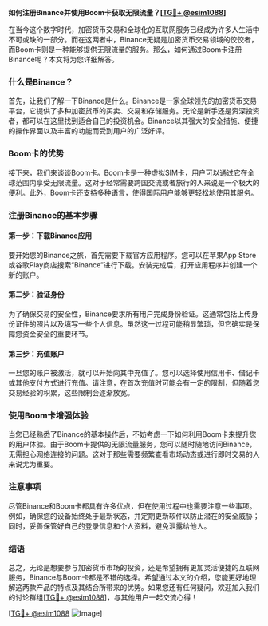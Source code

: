**如何注册Binance并使用Boom卡获取无限流量？[[TG💪+ @esim1088](https://t.me/s/esim1088)]**

在当今这个数字时代，加密货币交易和全球化的互联网服务已经成为许多人生活中不可或缺的一部分。而在这两者中，Binance无疑是加密货币交易领域的佼佼者，而Boom卡则是一种能够提供无限流量的服务。那么，如何通过Boom卡注册Binance呢？本文将为您详细解答。

### 什么是Binance？

首先，让我们了解一下Binance是什么。Binance是一家全球领先的加密货币交易平台，它提供了多种加密货币的买卖、交易和存储服务。无论是新手还是资深投资者，都可以在这里找到适合自己的投资机会。Binance以其强大的安全措施、便捷的操作界面以及丰富的功能而受到用户的广泛好评。

### Boom卡的优势

接下来，我们来谈谈Boom卡。Boom卡是一种虚拟SIM卡，用户可以通过它在全球范围内享受无限流量。这对于经常需要跨国交流或者旅行的人来说是一个极大的便利。此外，Boom卡还支持多种语言，使得国际用户能够更轻松地使用其服务。

### 注册Binance的基本步骤

#### 第一步：下载Binance应用

要开始您的Binance之旅，首先需要下载官方应用程序。您可以在苹果App Store或谷歌Play商店搜索“Binance”进行下载。安装完成后，打开应用程序并创建一个新的账户。

#### 第二步：验证身份

为了确保交易的安全性，Binance要求所有用户完成身份验证。这通常包括上传身份证件的照片以及填写一些个人信息。虽然这一过程可能稍显繁琐，但它确实是保障您资金安全的重要环节。

#### 第三步：充值账户

一旦您的账户被激活，就可以开始向其中充值了。您可以选择使用信用卡、借记卡或其他支付方式进行充值。请注意，在首次充值时可能会有一定的限制，但随着您交易经验的积累，这些限制会逐渐放宽。

### 使用Boom卡增强体验

当您已经熟悉了Binance的基本操作后，不妨考虑一下如何利用Boom卡来提升您的用户体验。由于Boom卡提供的无限流量服务，您可以随时随地访问Binance，无需担心网络连接的问题。这对于那些需要频繁查看市场动态或进行即时交易的人来说尤为重要。

### 注意事项

尽管Binance和Boom卡都具有许多优点，但在使用过程中也需要注意一些事项。例如，确保您的设备始终处于最新状态，并定期更新软件以防止潜在的安全威胁；同时，妥善保管好自己的登录信息和个人资料，避免泄露给他人。

### 结语

总之，无论是想要参与加密货币市场的投资，还是希望拥有更加灵活便捷的互联网服务，Binance与Boom卡都是不错的选择。希望通过本文的介绍，您能更好地理解这两款产品的特点及其结合所带来的优势。如果您还有任何疑问，欢迎加入我们的讨论群组[[TG💪+ @esim1088](https://t.me/s/esim1088)]，与其他用户一起交流心得！

[[TG💪+ @esim1088](https://t.me/s/esim1088) ![Image](https://i.postimg.cc/4NQfJmqS/Snipaste-2025-05-13-00-14-12.png)]